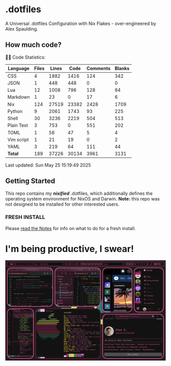 # .dotfiles
A Universal .dotfiles Configuration with Nix Flakes - over-engineered by Alex Spaulding.

<!-- BEGIN CODE STATS -->
## How much code?
👨‍💻 Code Statistics:

| Language | Files | Lines | Code | Comments | Blanks |
|----------|-------|-------|------|----------|--------|
| CSS | 4 | 1882 | 1416 | 124 | 342 |
| JSON | 1 | 448 | 448 | 0 | 0 |
| Lua | 12 | 1008 | 796 | 128 | 84 |
| Markdown | 1 | 23 | 0 | 17 | 6 |
| Nix | 124 | 27519 | 23382 | 2428 | 1709 |
| Python | 9 | 2061 | 1743 | 93 | 225 |
| Shell | 30 | 3236 | 2219 | 504 | 513 |
| Plain Text | 3 | 753 | 0 | 551 | 202 |
| TOML | 1 | 56 | 47 | 5 | 4 |
| Vim script | 1 | 21 | 19 | 0 | 2 |
| YAML | 3 | 219 | 64 | 111 | 44 |
| **Total** | 189 | 37226 | 30134 | 3961 | 3131 |

Last updated: Sun May 25 15:19:49 2025
<!-- END CODE STATS -->


## Getting Started
This repo contains my ___nixified___ .dotfiles, which additionally defines the operating system environment for NixOS and Darwin.
__Note:__ this repo was not designed to be installed for other interested users.

### FRESH INSTALL
Please [read the Notes](https://github.com/aspauldingcode/.dotfiles/issues/158) for info on what to do for a fresh install.

# I'm being productive, I swear!
![macOS-NIXY](./macOS-NIXY.png)